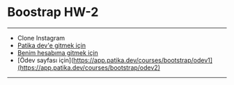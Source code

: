 # Boostrap HW-2

---

-  Clone Instagram
-  [Patika dev'e gitmek için](https://www.patika.dev/tr)
-  [Benim hesabıma gitmek için](https://app.patika.dev/makoveli)
-  [Ödev sayfası için](https://app.patika.dev/courses/bootstrap/odev1](https://app.patika.dev/courses/bootstrap/odev2)

---
